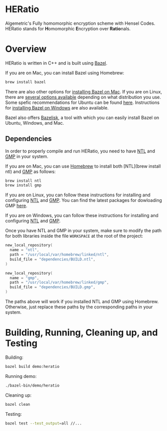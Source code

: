 # HERatio
Algemetric's Fully homomorphic encryption scheme with Hensel Codes. 
HERatio stands for **H**omomorphic **E**ncryption over **Ratio**nals.

# Overview

HERatio is written in C++ and is built using [Bazel](https://bazel.build/). 

If you are on Mac, you can install Bazel using Homebrew:

```bash
brew install bazel
```

There are also other options for [installing Bazel on Mac](https://bazel.build/install/os-x). If you are on Linux, there are [several options available](https://bazel.build/install) depending on what distribution you use. Some spefic recommendations for Ubuntu can be found [here](https://bazel.build/install/ubuntu). Instructions for [installing Bazel on Windows](https://bazel.build/install/windows) are also available.

Bazel also offers [Bazelisk](https://bazel.build/install/bazelisk), a tool with which you can easily install Bazel on Ubuntu, Windows, and Mac. 

## Dependencies

In order to properly compile and run HERatio, you need to have [NTL](https://libntl.org/) and [GMP](https://gmplib.org/) in your system. 

If you are on Mac, you can use [Homebrew](https://brew.sh/) to install both [NTL](brew install ntl) and [GMP](https://formulae.brew.sh/formula/gmp) as follows: 

```bash
brew install ntl
brew install gmp
```

If you are on Linux, you can follow these instructions for installing and configuring [NTL](https://libntl.org/doc/tour-unix.html) and [GMP](https://gmplib.org/manual/Installing-GMP). You can find the latest packages for dowloading GMP [here](https://gmplib.org/#DOWNLOAD). 

If you are on Windows, you can follow these instructions for installing and configuring [NTL](https://libntl.org/doc/tour-win.html) and [GMP](https://gmplib.org/#DOWNLOAD). 

Once you have NTL and GMP in your system, make sure to modify the path for both libraries inside the file `WORKSPACE` at the root of the project:

```c++
new_local_repository(
  name = "ntl",
  path = "/usr/local/var/homebrew/linked/ntl",
  build_file = "dependencies/BUILD.ntl",
)

new_local_repository(
  name = "gmp",
  path = "/usr/local/var/homebrew/linked/gmp",
  build_file = "dependencies/BUILD.gmp",
)
```

The paths above will work if you installed NTL and GMP using Homebrew. Otherwise, just replace these paths by the corresponding paths in your system.

# Building, Running, Cleaning up, and Testing

Building:

```bash
bazel build demo:heratio
```

Running demo:

```bash
./bazel-bin/demo/heratio
```

Cleaning up:

```bash
bazel clean
```

Testing:

```bash
bazel test --test_output=all //...
```

